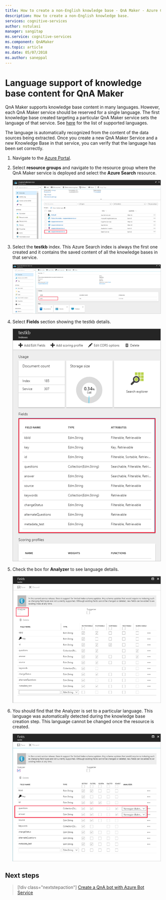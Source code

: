 ```yaml
---
title: How to create a non-English knowledge base - QnA Maker - Azure Cognitive Services | Microsoft Docs
description: How to create a non-English knowledge base.
services: cognitive-services
author: nstulasi
manager: sangitap
ms.service: cognitive-services
ms.component: QnAMaker
ms.topic: article
ms.date: 05/07/2018
ms.author: saneppal
---
```

# Language support of knowledge base content for QnA Maker
QnA Maker supports knowledge base content in many languages. However, each QnA Maker service should be reserved for a single language. The first knowledge base created targeting a particular QnA Maker service sets the language of that service. See [here](../Overview/languages-supported.md) for the list of supported languages.

The language is automatically recognized from the content of the data sources being extracted. Once you create a new QnA Maker Service and a new Knowledge Base in that service, you can verify that the language has been set correctly.

1. Navigate to the [Azure Portal](https://portal.azure.com/).

2. Select **resource groups** and navigate to the resource group where the QnA Maker service is deployed and select the **Azure Search** resource.

    ![Select Azure Search resource](../media/qnamaker-how-to-language-kb/select-azsearch.png)

3. Select the **testkb** index. This Azure Search index is always the first one created and it contains the saved content of all the knowledge bases in that service. 

    ![Select the Test KB](../media/qnamaker-how-to-language-kb/select-testkb.png)

4. Select **Fields** section showing the testkb details.

    ![Select Fields](../media/qnamaker-how-to-language-kb/selectfields.png)

5. Check the box for **Analyzer** to see language details.

    ![Select Analyzer](../media/qnamaker-how-to-language-kb/select-analyzer.png)

6. You should find that the Analyzer is set to a particular language. This language was automatically detected during the knowledge base creation step. This language cannot be changed once the resource is created.

    ![Selected Analyzer](../media/qnamaker-how-to-language-kb/selected-analyzer.png)

## Next steps

> [!div class="nextstepaction"]
> [Create a QnA bot with Azure Bot Service](../Tutorials/create-qna-bot.md)
